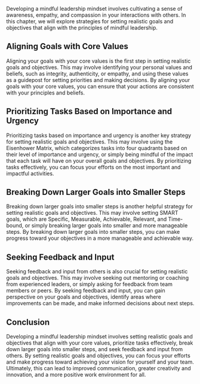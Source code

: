 
Developing a mindful leadership mindset involves cultivating a sense of awareness, empathy, and compassion in your interactions with others. In this chapter, we will explore strategies for setting realistic goals and objectives that align with the principles of mindful leadership.

Aligning Goals with Core Values
-------------------------------

Aligning your goals with your core values is the first step in setting realistic goals and objectives. This may involve identifying your personal values and beliefs, such as integrity, authenticity, or empathy, and using these values as a guidepost for setting priorities and making decisions. By aligning your goals with your core values, you can ensure that your actions are consistent with your principles and beliefs.

Prioritizing Tasks Based on Importance and Urgency
--------------------------------------------------

Prioritizing tasks based on importance and urgency is another key strategy for setting realistic goals and objectives. This may involve using the Eisenhower Matrix, which categorizes tasks into four quadrants based on their level of importance and urgency, or simply being mindful of the impact that each task will have on your overall goals and objectives. By prioritizing tasks effectively, you can focus your efforts on the most important and impactful activities.

Breaking Down Larger Goals into Smaller Steps
---------------------------------------------

Breaking down larger goals into smaller steps is another helpful strategy for setting realistic goals and objectives. This may involve setting SMART goals, which are Specific, Measurable, Achievable, Relevant, and Time-bound, or simply breaking larger goals into smaller and more manageable steps. By breaking down larger goals into smaller steps, you can make progress toward your objectives in a more manageable and achievable way.

Seeking Feedback and Input
--------------------------

Seeking feedback and input from others is also crucial for setting realistic goals and objectives. This may involve seeking out mentoring or coaching from experienced leaders, or simply asking for feedback from team members or peers. By seeking feedback and input, you can gain perspective on your goals and objectives, identify areas where improvements can be made, and make informed decisions about next steps.

Conclusion
----------

Developing a mindful leadership mindset involves setting realistic goals and objectives that align with your core values, prioritize tasks effectively, break down larger goals into smaller steps, and seek feedback and input from others. By setting realistic goals and objectives, you can focus your efforts and make progress toward achieving your vision for yourself and your team. Ultimately, this can lead to improved communication, greater creativity and innovation, and a more positive work environment for all.
